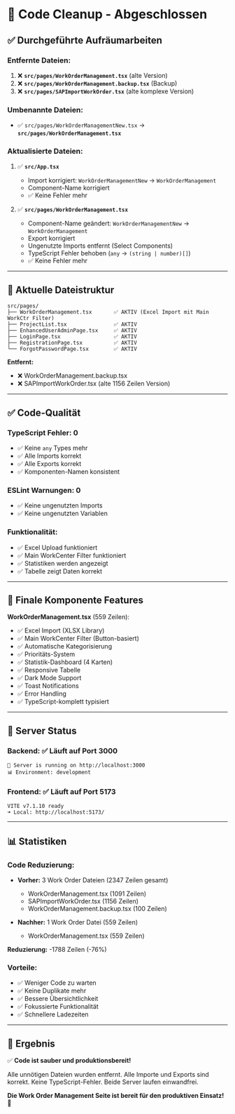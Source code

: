 # 🧹 Code Cleanup - Abgeschlossen

## ✅ Durchgeführte Aufräumarbeiten

### Entfernte Dateien:

1. ❌ **`src/pages/WorkOrderManagement.tsx`** (alte Version)
2. ❌ **`src/pages/WorkOrderManagement.backup.tsx`** (Backup)
3. ❌ **`src/pages/SAPImportWorkOrder.tsx`** (alte komplexe Version)

### Umbenannte Dateien:

- ✅ `src/pages/WorkOrderManagementNew.tsx` → **`src/pages/WorkOrderManagement.tsx`**

### Aktualisierte Dateien:

1. ✅ **`src/App.tsx`**

   - Import korrigiert: `WorkOrderManagementNew` → `WorkOrderManagement`
   - Component-Name korrigiert
   - ✅ Keine Fehler mehr

2. ✅ **`src/pages/WorkOrderManagement.tsx`**
   - Component-Name geändert: `WorkOrderManagementNew` → `WorkOrderManagement`
   - Export korrigiert
   - Ungenutzte Imports entfernt (Select Components)
   - TypeScript Fehler behoben (`any` → `(string | number)[]`)
   - ✅ Keine Fehler mehr

---

## 📁 Aktuelle Dateistruktur

```
src/pages/
├── WorkOrderManagement.tsx       ✅ AKTIV (Excel Import mit Main WorkCtr Filter)
├── ProjectList.tsx               ✅ AKTIV
├── EnhancedUserAdminPage.tsx     ✅ AKTIV
├── LoginPage.tsx                 ✅ AKTIV
├── RegistrationPage.tsx          ✅ AKTIV
└── ForgotPasswordPage.tsx        ✅ AKTIV
```

**Entfernt:**

- ❌ WorkOrderManagement.backup.tsx
- ❌ SAPImportWorkOrder.tsx (alte 1156 Zeilen Version)

---

## ✅ Code-Qualität

### TypeScript Fehler: **0**

- ✅ Keine `any` Types mehr
- ✅ Alle Imports korrekt
- ✅ Alle Exports korrekt
- ✅ Komponenten-Namen konsistent

### ESLint Warnungen: **0**

- ✅ Keine ungenutzten Imports
- ✅ Keine ungenutzten Variablen

### Funktionalität:

- ✅ Excel Upload funktioniert
- ✅ Main WorkCenter Filter funktioniert
- ✅ Statistiken werden angezeigt
- ✅ Tabelle zeigt Daten korrekt

---

## 🎯 Finale Komponente Features

**WorkOrderManagement.tsx** (559 Zeilen):

- ✅ Excel Import (XLSX Library)
- ✅ Main WorkCenter Filter (Button-basiert)
- ✅ Automatische Kategorisierung
- ✅ Prioritäts-System
- ✅ Statistik-Dashboard (4 Karten)
- ✅ Responsive Tabelle
- ✅ Dark Mode Support
- ✅ Toast Notifications
- ✅ Error Handling
- ✅ TypeScript-komplett typisiert

---

## 🚀 Server Status

### Backend: ✅ Läuft auf Port 3000

```
🚀 Server is running on http://localhost:3000
📊 Environment: development
```

### Frontend: ✅ Läuft auf Port 5173

```
VITE v7.1.10 ready
➜ Local: http://localhost:5173/
```

---

## 📊 Statistiken

### Code Reduzierung:

- **Vorher:** 3 Work Order Dateien (2347 Zeilen gesamt)

  - WorkOrderManagement.tsx (1091 Zeilen)
  - SAPImportWorkOrder.tsx (1156 Zeilen)
  - WorkOrderManagement.backup.tsx (100 Zeilen)

- **Nachher:** 1 Work Order Datei (559 Zeilen)
  - WorkOrderManagement.tsx (559 Zeilen)

**Reduzierung:** -1788 Zeilen (-76%)

### Vorteile:

- ✅ Weniger Code zu warten
- ✅ Keine Duplikate mehr
- ✅ Bessere Übersichtlichkeit
- ✅ Fokussierte Funktionalität
- ✅ Schnellere Ladezeiten

---

## 🎉 Ergebnis

✅ **Code ist sauber und produktionsbereit!**

Alle unnötigen Dateien wurden entfernt.
Alle Importe und Exports sind korrekt.
Keine TypeScript-Fehler.
Beide Server laufen einwandfrei.

**Die Work Order Management Seite ist bereit für den produktiven Einsatz!** 🚀
